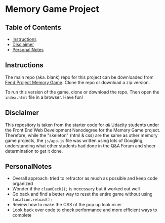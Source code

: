 # Memory Game Project

## Table of Contents

* [Instructions](#instructions)
* [Disclaimer](#disclaimer)
* [Personal Notes](#personalnotes)

## Instructions

The main repo (aka. blank) repo for this project can be downloaded from [Fend Project Memory Game](https://github.com/udacity/fend-project-memory-game). Clone the repo or download a zip version. 

To run this version of the game, clone or download the repo. Then open the `index.html` file in a browser. Have fun!

## Disclaimer

This repository is taken from the starter code for _all_ Udacity students under the Front End Web Development Nanodegree for the Memory Game project. Therefore, while the "skeleton" (html & css) are the same as other memory game projects, the `js/app.js` file was written using lots of Googling, understanding what other students had done in the Q&A Forum and sheer determination to get it done.

## PersonalNotes
- Overall approach: tried to refractor as much as possible and keep code organized
- Wonder if the `cleanDeck();` is necessary but it worked out well
- Go back and find a better way to reset the entire game without using `location.reload();`
- Review how to make the CSS of the pop up look nicer
- Look back over code to check performance and more efficient ways to complete
